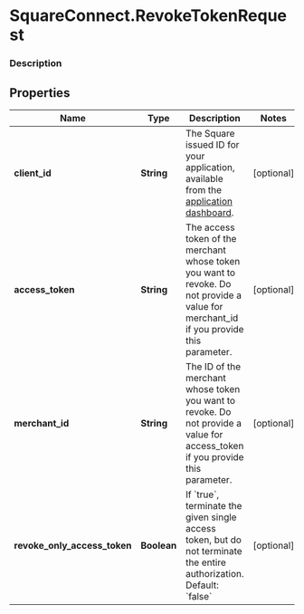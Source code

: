 # SquareConnect.RevokeTokenRequest

### Description



## Properties
Name | Type | Description | Notes
------------ | ------------- | ------------- | -------------
**client_id** | **String** | The Square issued ID for your application, available from the [application dashboard](https://connect.squareup.com/apps). | [optional] 
**access_token** | **String** | The access token of the merchant whose token you want to revoke. Do not provide a value for merchant_id if you provide this parameter. | [optional] 
**merchant_id** | **String** | The ID of the merchant whose token you want to revoke. Do not provide a value for access_token if you provide this parameter. | [optional] 
**revoke_only_access_token** | **Boolean** | If &#x60;true&#x60;, terminate the given single access token, but do not terminate the entire authorization. Default: &#x60;false&#x60; | [optional] 


